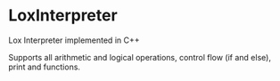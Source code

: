 # LoxInterpreter
Lox Interpreter implemented in C++

Supports all arithmetic and logical operations, control flow (if and else), print and functions.
